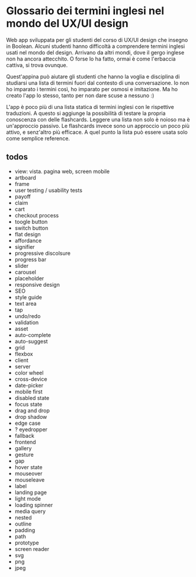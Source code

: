# Glossario dei termini inglesi nel mondo del UX/UI design

Web app sviluppata per gli studenti del corso di UX/UI design che insegno in Boolean. Alcuni studenti hanno difficoltà a comprendere termini inglesi usati nel mondo del design. Arrivano da altri mondi, dove il gergo inglese non ha ancora attecchito. O forse lo ha fatto, ormai è come l'erbaccia cattiva, si trova ovunque. 

Quest'appina può aiutare gli studenti che hanno la voglia e disciplina di studiarsi una lista di termini fuori dal contesto di una conversazione. Io non ho imparato i termini così, ho imparato per osmosi e imitazione. Ma ho creato l'app lo stesso, tanto per non dare scuse a nessuno :) 

L'app è poco più di una lista statica di termini inglesi con le rispettive traduzioni. A questo si aggiunge la possibilità di testare la propria conoscenza con delle flashcards. Leggere una lista non solo è noioso ma è un'approccio passivo.  Le flashcards invece sono un approccio un poco più attivo, e senz'altro più efficace. A quel punto la lista può essere usata solo come semplice reference.

## todos

- view: vista. pagina web, screen mobile
- artboard
- frame
- user testing / usability tests
- payoff
- claim
- cart
- checkout process
- toogle button
- switch button
- flat design
- affordance
- signifier
- progressive discolsure
- progress bar
- slider
- carousel
- placeholder
- responsive design
- SEO
- style guide
- text area
- tap
- undo/redo
- validation
- asset
- auto-complete
- auto-suggest
- grid
- flexbox
- client
- server
- color wheel
- cross-device
- date-picker
- mobile first
- disabled state
- focus state
- drag and drop
- drop shadow
- edge case
- ? eyedropper
- fallback
- frontend
- gallery
- gesture
- gap
- hover state
- mouseover
- mouseleave
- label
- landing page
- light mode
- loading spinner
- media query
- nested
- outline
- padding
- path
- prototype
- screen reader
- svg
- png
- jpeg


